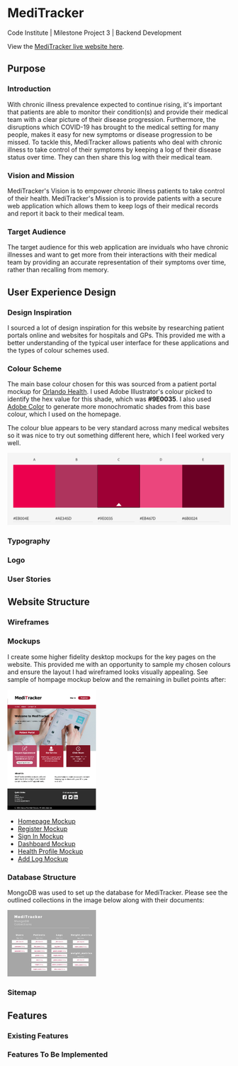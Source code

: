 # MediTracker

Code Institute | Milestone Project 3 | Backend Development

View the [MediTracker live website here]().

## Purpose

### Introduction
With chronic illness prevalence expected to continue rising, it's important that patients are able to monitor their condition(s) and provide their medical team with a clear picture of their disease progression. Furthermore, the disruptions which COVID-19 has brought to the medical setting for many people, makes it easy for new symptoms or disease progression to be missed. To tackle this, MediTracker allows patients who deal with chronic illness to take control of their symptoms by keeping a log of their disease status over time. They can then share this log with their medical team.

### Vision and Mission
MediTracker's Vision is to empower chronic illness patients to take control of their health. MediTracker's Mission is to provide patients with a secure web application which allows them to keep logs of their medical records and report it back to their medical team. 

### Target Audience
The target audience for this web application are inviduals who have chronic illnesses and want to get more from their interactions with their medical team by providing an accurate  representation of their symptoms over time, rather than recalling from memory. 

## User Experience Design

### Design Inspiration
I sourced a lot of design inspiration for this website by researching patient portals online and websites for hospitals and GPs. This provided me with a better understanding of the typical user interface for these applications and the types of colour schemes used.

### Colour Scheme
The main base colour chosen for this was sourced from a patient portal mockup for [Orlando Health](http://struongux.com/ohealth.html). I used Adobe Illustrator's colour picked to identify the hex value for this shade, which was **#9E0035**. I also used [Adobe Color](https://color.adobe.com/create/color-wheel) to generate more monochromatic shades from this base colour, which I used on the homepage. 

The colour blue appears to be very standard across many medical websites so it was nice to try out something different here, which I feel worked very well.

<img src="images/readme/adobe-color.png">

### Typography
### Logo
### User Stories

## Website Structure
### Wireframes
### Mockups
I create some higher fidelity desktop mockups for the key pages on the website. This provided me with an opportunity to sample my chosen colours and ensure the layout I had wireframed looks visually appealing. See sample of hompage mockup below and the remaining in bullet points after:

<img src="images/readme/homepage-mockup.png" width="200">

* [Homepage Mockup](images/readme/homepage-mockup.png)
* [Register Mockup](images/readme/register-mockup.png)
* [Sign In Mockup](images/readme/sign-in-mockup.png)
* [Dashboard Mockup](images/readme/dashboard-mockup.png)
* [Health Profile Mockup](images/readme/health-profile-mockup.png)
* [Add Log Mockup](images/readme/add-log-mockup.png)

### Database Structure

MongoDB was used to set up the database for MediTracker. Please see the outlined collections in the image below along with their documents:

<img src="images/readme/meditracker-database.png" width="200">


### Sitemap

## Features
### Existing Features
### Features To Be Implemented